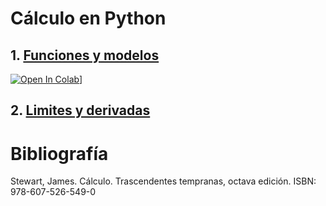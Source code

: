 # Cálculo en Python

## 1. [Funciones y modelos](https://github.com/danielcgiraldo/calculus/blob/main/Funciones_y_modelos.ipynb)
[![Open In Colab](https://colab.research.google.com/assets/colab-badge.svg)](https://colab.research.google.com/github/danielcgiraldo/calculus/blob/main/Funciones_y_modelos.ipynb)]
## 2. [Limites y derivadas]()


# Bibliografía

Stewart, James. Cálculo. Trascendentes tempranas, octava edición.
ISBN: 978-607-526-549-0
